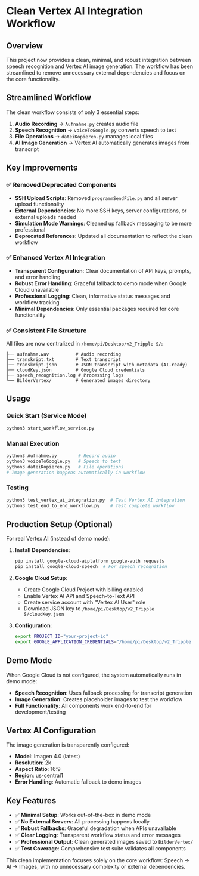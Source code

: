 # Clean Vertex AI Integration Workflow

## Overview

This project now provides a clean, minimal, and robust integration between speech recognition and Vertex AI image generation. The workflow has been streamlined to remove unnecessary external dependencies and focus on the core functionality.

## Streamlined Workflow

The clean workflow consists of only 3 essential steps:

1. **Audio Recording** → `Aufnahme.py` creates audio file
2. **Speech Recognition** → `voiceToGoogle.py` converts speech to text  
3. **File Operations** → `dateiKopieren.py` manages local files
4. **AI Image Generation** → Vertex AI automatically generates images from transcript

## Key Improvements

### ✅ Removed Deprecated Components
- **SSH Upload Scripts**: Removed `programmSendFile.py` and all server upload functionality
- **External Dependencies**: No more SSH keys, server configurations, or external uploads needed
- **Simulation Mode Warnings**: Cleaned up fallback messaging to be more professional
- **Deprecated References**: Updated all documentation to reflect the clean workflow

### ✅ Enhanced Vertex AI Integration
- **Transparent Configuration**: Clear documentation of API keys, prompts, and error handling
- **Robust Error Handling**: Graceful fallback to demo mode when Google Cloud unavailable
- **Professional Logging**: Clean, informative status messages and workflow tracking
- **Minimal Dependencies**: Only essential packages required for core functionality

### ✅ Consistent File Structure
All files are now centralized in `/home/pi/Desktop/v2_Tripple S/`:
```
├── aufnahme.wav          # Audio recording
├── transkript.txt        # Text transcript
├── transkript.json       # JSON transcript with metadata (AI-ready)
├── cloudKey.json         # Google Cloud credentials
├── speech_recognition.log # Processing logs
└── BilderVertex/         # Generated images directory
```

## Usage

### Quick Start (Service Mode)
```bash
python3 start_workflow_service.py
```

### Manual Execution
```bash
python3 Aufnahme.py        # Record audio
python3 voiceToGoogle.py   # Speech to text
python3 dateiKopieren.py   # File operations
# Image generation happens automatically in workflow
```

### Testing
```bash
python3 test_vertex_ai_integration.py  # Test Vertex AI integration
python3 test_end_to_end_workflow.py    # Test complete workflow
```

## Production Setup (Optional)

For real Vertex AI (instead of demo mode):

1. **Install Dependencies**:
   ```bash
   pip install google-cloud-aiplatform google-auth requests
   pip install google-cloud-speech  # For speech recognition
   ```

2. **Google Cloud Setup**:
   - Create Google Cloud Project with billing enabled
   - Enable Vertex AI API and Speech-to-Text API  
   - Create service account with "Vertex AI User" role
   - Download JSON key to `/home/pi/Desktop/v2_Tripple S/cloudKey.json`

3. **Configuration**:
   ```bash
   export PROJECT_ID="your-project-id"
   export GOOGLE_APPLICATION_CREDENTIALS="/home/pi/Desktop/v2_Tripple S/cloudKey.json"
   ```

## Demo Mode

When Google Cloud is not configured, the system automatically runs in demo mode:
- **Speech Recognition**: Uses fallback processing for transcript generation
- **Image Generation**: Creates placeholder images to test the workflow
- **Full Functionality**: All components work end-to-end for development/testing

## Vertex AI Configuration

The image generation is transparently configured:
- **Model**: Imagen 4.0 (latest)
- **Resolution**: 2k
- **Aspect Ratio**: 16:9
- **Region**: us-central1
- **Error Handling**: Automatic fallback to demo images

## Key Features

- ✅ **Minimal Setup**: Works out-of-the-box in demo mode
- ✅ **No External Servers**: All processing happens locally
- ✅ **Robust Fallbacks**: Graceful degradation when APIs unavailable  
- ✅ **Clear Logging**: Transparent workflow status and error messages
- ✅ **Professional Output**: Clean generated images saved to `BilderVertex/`
- ✅ **Test Coverage**: Comprehensive test suite validates all components

This clean implementation focuses solely on the core workflow: Speech → AI → Images, with no unnecessary complexity or external dependencies.